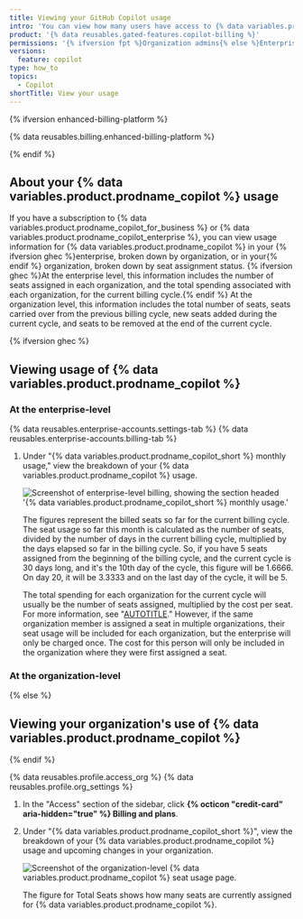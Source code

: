 ```yaml
---
title: Viewing your GitHub Copilot usage
intro: 'You can view how many users have access to {% data variables.product.prodname_copilot %} across {% ifversion fpt %}your organization{% else %} all the organizations in your enterprise{% endif %}.'
product: '{% data reusables.gated-features.copilot-billing %}'
permissions: '{% ifversion fpt %}Organization admins{% else %}Enterprise owners{% endif %} can view usage for {% data variables.product.prodname_copilot %} in their {% ifversion fpt %}organization{% else %}enterprise{% endif %}.'
versions:
  feature: copilot
type: how_to
topics:
  - Copilot
shortTitle: View your usage
---
```


{% ifversion enhanced-billing-platform %}

{% data reusables.billing.enhanced-billing-platform %}

{% endif %}

## About your {% data variables.product.prodname_copilot %} usage

If you have a subscription to {% data variables.product.prodname_copilot_for_business %} or {% data variables.product.prodname_copilot_enterprise %}, you can view usage information for {% data variables.product.prodname_copilot %} in your {% ifversion ghec %}enterprise, broken down by organization, or in your{% endif %} organization, broken down by seat assignment status. {% ifversion ghec %}At the enterprise level, this information includes the number of seats assigned in each organization, and the total spending associated with each organization, for the current billing cycle.{% endif %} At the organization level, this information includes the total number of seats, seats carried over from the previous billing cycle, new seats added during the current cycle, and seats to be removed at the end of the current cycle.

{% ifversion ghec %}

## Viewing usage of {% data variables.product.prodname_copilot %}

### At the enterprise-level

{% data reusables.enterprise-accounts.settings-tab %}
{% data reusables.enterprise-accounts.billing-tab %}
1. Under "{% data variables.product.prodname_copilot_short %} monthly usage," view the breakdown of your {% data variables.product.prodname_copilot %} usage.

   ![Screenshot of enterprise-level billing, showing the section headed '{% data variables.product.prodname_copilot_short %} monthly usage.'](/assets/images/help/copilot/enterprise-level-seat-view.png)

   The figures represent the billed seats so far for the current billing cycle. The seat usage so far this month is calculated as the number of seats, divided by the number of days in the current billing cycle, multiplied by the days elapsed so far in the billing cycle. So, if you have 5 seats assigned from the beginning of the billing cycle, and the current cycle is 30 days long, and it's the 10th day of the cycle, this figure will be 1.6666. On day 20, it will be 3.3333 and on the last day of the cycle, it will be 5.

   The total spending for each organization for the current cycle will usually be the number of seats assigned, multiplied by the cost per seat. For more information, see "[AUTOTITLE](/billing/managing-billing-for-github-copilot/about-billing-for-github-copilot#about-billing-for-github-copilot-business-and-github-copilot-enterprise)." However, if the same organization member is assigned a seat in multiple organizations, their seat usage will be included for each organization, but the enterprise will only be charged once. The cost for this person will only be included in the organization where they were first assigned a seat.

### At the organization-level

{% else %}

## Viewing your organization's use of {% data variables.product.prodname_copilot %}

{% endif %}

{% data reusables.profile.access_org %}
{% data reusables.profile.org_settings %}
1. In the "Access" section of the sidebar, click **{% octicon "credit-card" aria-hidden="true" %} Billing and plans**.
1. Under "{% data variables.product.prodname_copilot_short %}", view the breakdown of your {% data variables.product.prodname_copilot %} usage and upcoming changes in your organization.

   ![Screenshot of the organization-level {% data variables.product.prodname_copilot %} seat usage page.](/assets/images/help/copilot/org-level-seat-view.png)

   The figure for Total Seats shows how many seats are currently assigned for {% data variables.product.prodname_copilot %}.
